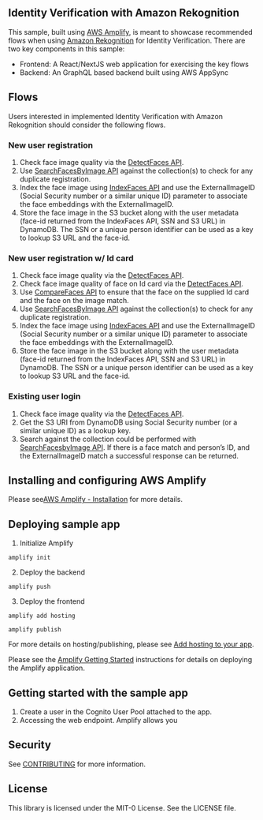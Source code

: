 ## Identity Verification with Amazon Rekognition

This sample, built using [AWS Amplify](https://aws.amazon.com/amplify/), is meant to showcase recommended flows when using [Amazon Rekognition](https://aws.amazon.com/rekognition/) for Identity Verification. There are two key components in this sample:

- Frontend: A React/NextJS web application for exercising the key flows
- Backend: An GraphQL based backend built using AWS AppSync

## Flows

Users interested in implemented Identity Verification with Amazon Rekognition should consider the following flows.

### New user registration

1. Check face image quality via the [DetectFaces API](https://docs.aws.amazon.com/rekognition/latest/dg/API_DetectFaces.html).
2. Use [SearchFacesByImage API](https://docs.aws.amazon.com/rekognition/latest/dg/API_SearchFacesByImage.html) against the collection(s) to check for any duplicate registration.
3. Index the face image using [IndexFaces API](https://docs.aws.amazon.com/rekognition/latest/dg/API_IndexFaces.html) and use the ExternalImageID (Social Security number or a similar unique ID) parameter to associate the face embeddings with the ExternalImageID.
4. Store the face image in the S3 bucket along with the user metadata (face-id returned from the IndexFaces API, SSN and S3 URL) in DynamoDB. The SSN or a unique person identifier can be used as a key to lookup S3 URL and the face-id.

### New user registration w/ Id card

1. Check face image quality via the [DetectFaces API](https://docs.aws.amazon.com/rekognition/latest/dg/API_DetectFaces.html).
2. Check face image quality of face on Id card via the [DetectFaces API](https://docs.aws.amazon.com/rekognition/latest/dg/API_DetectFaces.html).
3. Use [CompareFaces API](https://docs.aws.amazon.com/rekognition/latest/dg/API_CompareFaces.html) to ensure that the face on the supplied Id card and the face on the image match.
4. Use [SearchFacesByImage API](https://docs.aws.amazon.com/rekognition/latest/dg/API_SearchFacesByImage.html) against the collection(s) to check for any duplicate registration.
5. Index the face image using [IndexFaces API](https://docs.aws.amazon.com/rekognition/latest/dg/API_IndexFaces.html) and use the ExternalImageID (Social Security number or a similar unique ID) parameter to associate the face embeddings with the ExternalImageID.
6. Store the face image in the S3 bucket along with the user metadata (face-id returned from the IndexFaces API, SSN and S3 URL) in DynamoDB. The SSN or a unique person identifier can be used as a key to lookup S3 URL and the face-id.

### Existing user login
1. Check face image quality via the [DetectFaces API](https://docs.aws.amazon.com/rekognition/latest/dg/API_DetectFaces.html).
2. Get the S3 URI from DynamoDB using Social Security number (or a similar unique ID) as a lookup key.
3. Search against the collection could be performed with [SearchFacesbyImage API](https://docs.aws.amazon.com/rekognition/latest/dg/API_SearchFacesByImage.html). If there is a face match and person’s ID, and the ExternalImageID match a successful response can be returned.

## Installing and configuring AWS Amplify

Please see[AWS Amplify - Installation](https://docs.amplify.aws/cli/start/install/) for more details.

## Deploying sample app

1. Initialize Amplify

```
amplify init
```

2. Deploy the backend

```
amplify push
```

3. Deploy the frontend

```
amplify add hosting
```

```
amplify publish
```

For more details on hosting/publishing, please see [Add hosting to your app](https://docs.amplify.aws/start/getting-started/hosting/q/integration/js/#add-hosting-to-your-app).

Please see the [Amplify Getting Started](https://docs.amplify.aws/start/q/integration/js/) instructions for details on deploying the Amplify application.

## Getting started with the sample app

1. Create a user in the Cognito User Pool attached to the app.
2. Accessing the web endpoint.
Amplify allows you 

## Security

See [CONTRIBUTING](CONTRIBUTING.md#security-issue-notifications) for more information.

## License

This library is licensed under the MIT-0 License. See the LICENSE file.


